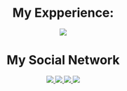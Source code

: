 <div align='center'>
  <h1>My Expperience:</h1>
  <img src='https://skillicons.dev/icons?i=html,css,js,tailwindcss,bootstrap,github,ps,ai,pr,ae,figma,xd'/>
  <h1>My Social Network</h1>
  <a href="https://www.linkedin.com/in/%EA%9C%B0%E1%B4%80%E1%B4%9B%E1%B4%87%E1%B4%8D%E1%B4%80-%E1%B4%80%CA%9C%E1%B4%8D%E1%B4%80%E1%B4%85%C9%AA-a0a749339" target="_blank">
  <img src="https://img.shields.io/badge/LinkedIn-0077B5?style=for-the-badge&logo=linkedin&logoColor=auto" />
</a>

<a href="https://twitter.com/_Fatema_Ahmadi_" target="_blank">
  <img src="https://img.shields.io/badge/Twitter-1DA1F2?style=for-the-badge&logo=twitter&logoColor=white" />
</a>

<a href="https://instagram.com/_fatem4_" target="_blank">
  <img src="https://img.shields.io/badge/Instagram-E4405F?style=for-the-badge&logo=instagram&logoColor=white" />
</a>

<a href="https://t.me/Fatema_Ahm4di" target="_blank">
  <img src="https://img.shields.io/badge/Telegram-26A5E4?style=for-the-badge&logo=telegram&logoColor=white" />
</a>
</div>

<!--
**FatemaAhm4di/FatemaAhm4di** is a ✨ _special_ ✨ repository because its `README.md` (this file) appears on your GitHub profile.

Here are some ideas to get you started:

- 🔭 I’m currently working on ...
- 🌱 I’m currently learning ...
- 👯 I’m looking to collaborate on ...
- 🤔 I’m looking for help with ...
- 💬 Ask me about ...
- 📫 How to reach me: ...
- 😄 Pronouns: ...
- ⚡ Fun fact: ...
-->
